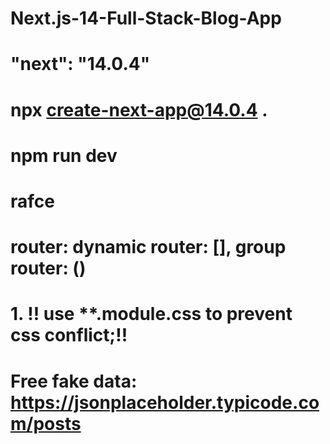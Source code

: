# Next.js-14-Full-Stack-Blog-App
#  "next": "14.0.4"
# npx create-next-app@14.0.4 .
# npm run dev 
# rafce
# router: dynamic router: [], group router: ()
# 1. !! use   **.module.css to prevent css conflict;!!
# Free fake data: https://jsonplaceholder.typicode.com/posts


